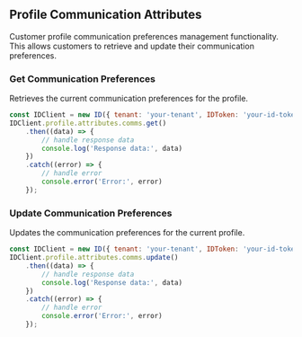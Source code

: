 ## Profile Communication Attributes

Customer profile communication preferences management functionality.
This allows customers to retrieve and update their communication preferences.

### Get Communication Preferences

Retrieves the current communication preferences for the profile.
```javascript
const IDClient = new ID({ tenant: 'your-tenant', IDToken: 'your-id-token', config: {} })
IDClient.profile.attributes.comms.get()
    .then((data) => {
        // handle response data
        console.log('Response data:', data)
    })
    .catch((error) => {
        // handle error
        console.error('Error:', error)
    });
```

### Update Communication Preferences

Updates the communication preferences for the current profile.
```javascript
const IDClient = new ID({ tenant: 'your-tenant', IDToken: 'your-id-token', config: {} })
IDClient.profile.attributes.comms.update()
    .then((data) => {
        // handle response data
        console.log('Response data:', data)
    })
    .catch((error) => {
        // handle error
        console.error('Error:', error)
    });
```